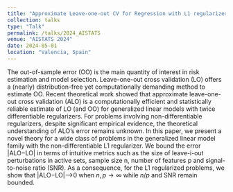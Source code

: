 ```yaml
---
title: "Approximate Leave-one-out CV for Regression with L1 regularizers"
collection: talks
type: "Talk"
permalink: /talks/2024_AISTATS
venue: "AISTATS 2024"
date: 2024-05-01
location: "Valencia, Spain"
---
```

The out-of-sample error (OO) is the main quantity of interest in risk estimation and model selection. Leave-one-out cross validation (LO) offers a (nearly) distribution-free yet computationally demanding method to estimate OO. Recent theoretical work showed that approximate leave-one-out cross validation (ALO) is a computationally efficient and statistically reliable estimate of LO (and OO) for generalized linear models with twice differentiable regularizers. For problems involving non-differentiable regularizers, despite significant empirical evidence, the theoretical understanding of ALO’s error remains unknown. In this paper, we present a novel theory for a wide class of problems in the generalized linear model family with the non-differentiable L1 regularizer. We bound the error |ALO−LO| in terms of intuitive metrics such as the size of leave-i-out perturbations in active sets, sample size n, number of features p and signal-to-noise ratio (SNR). As a consequence, for the L1 regularized problems, we show that |ALO−LO|⟶0 when $n,p\to\infty$ while $n/p$ and SNR remain bounded.
